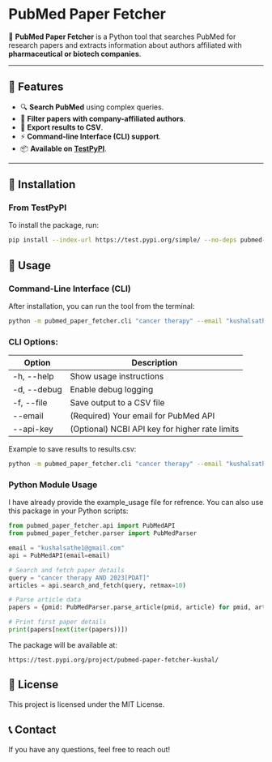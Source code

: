 # PubMed Paper Fetcher
🚀 **PubMed Paper Fetcher** is a Python tool that searches PubMed for research papers and extracts information about authors affiliated with **pharmaceutical or biotech companies**.

---

## 📌 Features
- 🔍 **Search PubMed** using complex queries.
- 🏢 **Filter papers with company-affiliated authors**.
- 📄 **Export results to CSV**.
- ⚡ **Command-line Interface (CLI) support**.
- 📦 **Available on [TestPyPI](https://test.pypi.org/project/pubmed-paper-fetcher-kushal/)**.

---

## 🔧 Installation
### **From TestPyPI**
To install the package, run:
```sh
pip install --index-url https://test.pypi.org/simple/ --no-deps pubmed-paper-fetcher-kushal
```

## 🚀 Usage

### Command-Line Interface (CLI)
After installation, you can run the tool from the terminal:
```sh
python -m pubmed_paper_fetcher.cli "cancer therapy" --email "kushalsathe1@gmail.com"
```

### CLI Options:
| Option | Description |
|--------|-------------|
| -h, --help | Show usage instructions |
| -d, --debug | Enable debug logging |
| -f, --file | Save output to a CSV file |
| --email | (Required) Your email for PubMed API |
| --api-key | (Optional) NCBI API key for higher rate limits |

Example to save results to results.csv:
```sh
python -m pubmed_paper_fetcher.cli "cancer therapy" --email "kushalsathe1@gmail.com" -f results.csv
```

### Python Module Usage
I have already provide the example_usage file for refrence.
You can also use this package in your Python scripts:
```python
from pubmed_paper_fetcher.api import PubMedAPI
from pubmed_paper_fetcher.parser import PubMedParser

email = "kushalsathe1@gmail.com"
api = PubMedAPI(email=email)

# Search and fetch paper details
query = "cancer therapy AND 2023[PDAT]"
articles = api.search_and_fetch(query, retmax=10)

# Parse article data
papers = {pmid: PubMedParser.parse_article(pmid, article) for pmid, article in articles.items()}

# Print first paper details
print(papers[next(iter(papers))])
```


The package will be available at:
```
https://test.pypi.org/project/pubmed-paper-fetcher-kushal/
```

## 📜 License
This project is licensed under the MIT License.

## 📞 Contact
If you have any questions, feel free to reach out!

